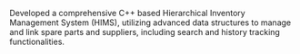 Developed a comprehensive C++ based Hierarchical Inventory Management System (HIMS), utilizing advanced
data structures to manage and link spare parts and suppliers, including search and history tracking
functionalities.
